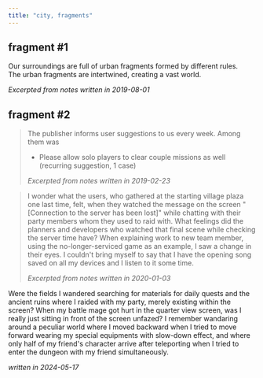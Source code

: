 ```yaml
---
title: "city, fragments"
---
```


fragment #1
--

Our surroundings are full of urban fragments formed by different rules.  
The urban fragments are intertwined, creating a vast world.

*Excerpted from notes written in 2019-08-01*

fragment #2
--

>The publisher informs user suggestions to us every week. Among them was  
>- Please allow solo players to clear couple missions as well (recurring suggestion, 1 case)  
>
>*Excerpted from notes written in 2019-02-23*

>I wonder what the users, who gathered at the starting village plaza one last time, felt, when they watched the message on the screen "[Connection to the server has been lost]" while chatting with their party members whom they used to raid with. What feelings did the planners and developers who watched that final scene while checking the server time have? When explaining work to new team member, using the no-longer-serviced game as an example, I saw a change in their eyes. I couldn't bring myself to say that I have the opening song saved on all my devices and I listen to it some time.
>
>*Excerpted from notes written in 2020-01-03*

Were the fields I wandered searching for materials for daily quests and the ancient ruins where I raided with my party, merely existing within the screen? When my battle mage got hurt in the quarter view screen, was I really just sitting in front of the screen unfazed? I remember wandaring around a peculiar world where I moved backward when I tried to move forward wearing my special equipments with slow-down effect, and where only half of my friend's character arrive after teleporting when I tried to enter the dungeon with my friend simultaneously.

*written in 2024-05-17*